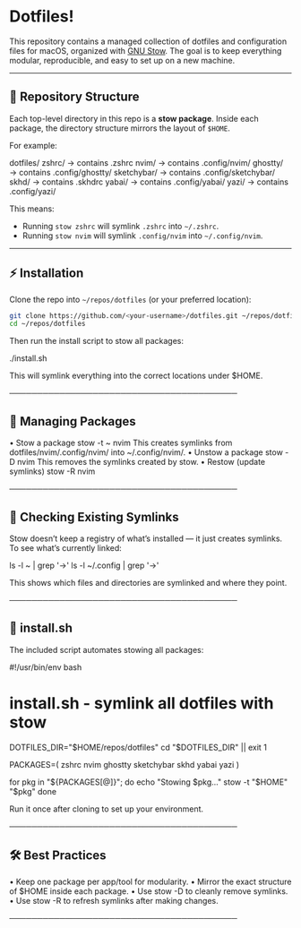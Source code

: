 # Dotfiles!

This repository contains a managed collection of dotfiles and configuration files for macOS, organized with [GNU Stow](https://www.gnu.org/software/stow/).
The goal is to keep everything modular, reproducible, and easy to set up on a new machine.

---

## 📂 Repository Structure

Each top-level directory in this repo is a **stow package**.
Inside each package, the directory structure mirrors the layout of `$HOME`.

For example:


dotfiles/ zshrc/        → contains .zshrc nvim/         → contains .config/nvim/ ghostty/      → contains .config/ghostty/ sketchybar/   → contains .config/sketchybar/ skhd/         → contains .skhdrc
yabai/        → contains .config/yabai/ yazi/         → contains .config/yazi/


This means:
- Running `stow zshrc` will symlink `.zshrc` into `~/.zshrc`.
- Running `stow nvim` will symlink `.config/nvim` into `~/.config/nvim`.

---

## ⚡ Installation

Clone the repo into `~/repos/dotfiles` (or your preferred location):

```bash
git clone https://github.com/<your-username>/dotfiles.git ~/repos/dotfiles
cd ~/repos/dotfiles
```

Then run the install script to stow all packages:

./install.sh

This will symlink everything into the correct locations under $HOME.

─────────────────────────────────────────

## 🔧 Managing Packages

• Stow a package
stow -t ~ nvim
This creates symlinks from dotfiles/nvim/.config/nvim/ into ~/.config/nvim/.
• Unstow a package
stow -D nvim
This removes the symlinks created by stow.
• Restow (update symlinks)
stow -R nvim


─────────────────────────────────────────

## 👀 Checking Existing Symlinks

Stow doesn’t keep a registry of what’s installed — it just creates symlinks. To see what’s currently linked:

ls -l ~ | grep '\->'
ls -l ~/.config | grep '\->'

This shows which files and directories are symlinked and where they point.

─────────────────────────────────────────

## 📜 install.sh

The included script automates stowing all packages:

#!/usr/bin/env bash
# install.sh - symlink all dotfiles with stow

DOTFILES_DIR="$HOME/repos/dotfiles"
cd "$DOTFILES_DIR" || exit 1

PACKAGES=(
  zshrc
  nvim
  ghostty
  sketchybar
  skhd
  yabai
  yazi
)

for pkg in "${PACKAGES[@]}"; do
  echo "Stowing $pkg..."
  stow -t "$HOME" "$pkg"
done

Run it once after cloning to set up your environment.

─────────────────────────────────────────

## 🛠 Best Practices

• Keep one package per app/tool for modularity.
• Mirror the exact structure of $HOME inside each package.
• Use stow -D to cleanly remove symlinks.
• Use stow -R to refresh symlinks after making changes.

─────────────────────────────────────────
